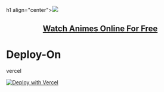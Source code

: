 h1 align="center"><a href="https://animxer.fun"><img src="https://cdn.jsdelivr.net/gh/XerAnime/Logo@main/logo.jpg"></a></h1>
<h2 align="center"><a href="https://animxer.fun"><b>Watch Animes Online For Free</b></a></h4>


# Deploy-On
vercel

[![Deploy with Vercel](https://vercel.com/button)](https://vercel.com/new/clone?repository-url=https%3A%2F%2Fgithub.com%2FXerAnime%2Fanimxer100&project-name=animxer100&repository-name=animxer100&demo-title=animxer100&demo-description=Watch%20Animes%20Online%20For%20Free&demo-url=animxer.fun&demo-image=https://cdn.jsdelivr.net/gh/XerAnime/Logo@main/logo.jpg)

